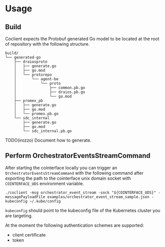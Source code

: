 # Usage

## Build

Coclient expects the Protobuf generated Go model to be located at the root of repository with the following structure.

```
build/
└── generated-go
    ├── draiosproto
    │   ├── generate.go
    │   ├── go.mod
    │   └── protorepo
    │       └── agent-be
    │           └── proto
    │               ├── common.pb.go
    │               ├── draios.pb.go
    │               └── go.mod
    ├── promex_pb
    │   ├── generate.go
    │   ├── go.mod
    │   └── promex.pb.go
    └── sdc_internal
        ├── generate.go
        ├── go.mod
        └── sdc_internal.pb.go
``` 
TODO(irozzo) Document how to generate.

## Perform OrchestratorEventsStreamCommand

After starting the cointerface locally you can trigger an `OrchestratorEventsStreamCommand` with the following command after exporting the path to the cointerface unix domain socket with `COINTERFACE_UDS` environment variable.

```
./coclient -msg orchestrator_event_stream -sock "${COINTERFACE_UDS}" -messagePayloadFile examples/orchestrator_event_stream_sample.json -kubeconfig ~/.kube/config
```

`kubeconfig` should point to the kubeconfig file of the Kubernetes cluster you are targeting.

At the moment the following authentication schemes are supported:
- client certificate
- token
